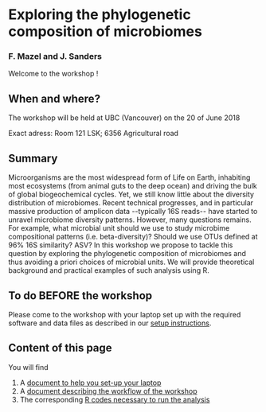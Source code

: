 # Exploring the phylogenetic composition of microbiomes
### F. Mazel and J. Sanders

Welcome to the workshop !

## When and where? 
The workshop will be held at UBC (Vancouver) on the 20 of June 2018

Exact adress: Room 121 LSK; 6356 Agricultural road 

## Summary 

Microorganisms are the most widespread form of Life on Earth, inhabiting
most ecosystems (from animal guts to the deep ocean) and driving the bulk of global biogeochemical cycles. Yet, we still know little about the diversity distribution of microbiomes. Recent technical progresses, and in particular massive production of amplicon data --typically 16S reads-- have started to unravel microbiome diversity patterns. However, many questions remains. For example, what microbial unit should we use to study microbime compositional patterns (i.e. beta-diversity)? Should we use OTUs defined at 96% 16S similarity? ASV? In this workshop we propose to tackle this question by exploring the phylogenetic composition of microbiomes and thus avoiding a priori choices of microbial units. We will provide theoretical background and practical examples of such analysis using R.  


## To do BEFORE the workshop 

Please come to the workshop with your laptop set up with the required
software and data files as described in our [setup instructions](https://github.com/FloMazel/Microbiome_Phylo_Diversity_Workshop/blob/master/SetUp.Rmd).


## Content of this page

You will find 
1. A [document to help you set-up your laptop](https://github.com/FloMazel/Microbiome_Phylo_Diversity_Workshop/blob/master/SetUp.Rmd)
2. A [document describing the workflow of the workshop](https://github.com/FloMazel/Microbiome_Phylo_Diversity_Workshop/blob/master/Workflow.Rmd)
3. The corresponding [R codes necessary to run the analysis](https://github.com/FloMazel/Microbiome_Phylo_Diversity_Workshop/blob/master/Only_Rscript.R)



